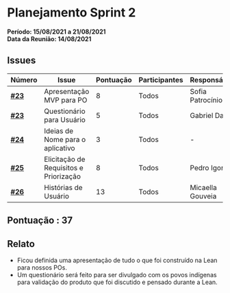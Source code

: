 # Planejamento Sprint 2

**Período: 15/08/2021 a 21/08/2021**<br>
**Data da Reunião: 14/08/2021**

## Issues

| Número | Issue | Pontuação | Participantes | Responsável |
|--------|-------|-----------|---------------| - |
| [**#23**](https://github.com/fga-eps-mds/2021.1-Linguas-Indigenas-Docs/issues/23) | Apresentação MVP para PO | 8 | Todos | Sofia Patrocínio |
| [**#23**](https://github.com/fga-eps-mds/2021.1-Linguas-Indigenas-Docs/issues/23) | Questionário para Usuário | 5 | Todos | Gabriel Davi |
| [**#24**](https://github.com/fga-eps-mds/2021.1-Linguas-Indigenas-Docs/issues/24) | Ideias de Nome para o aplicativo | 3 | Todos | - |
| [**#25**](https://github.com/fga-eps-mds/2021.1-Linguas-Indigenas-Docs/issues/25) | Elicitação de Requisitos e Priorização | 8 | Todos | Pedro Igor |
| [**#26**](https://github.com/fga-eps-mds/2021.1-Linguas-Indigenas-Docs/issues/26) | Histórias de Usuário | 13 | Todos | Micaella Gouveia |


## Pontuação : 37

## Relato
* Ficou definida uma apresentação de tudo o que foi construído na Lean para nossos POs.
* Um questionário será feito para ser divulgado com os povos indígenas para validação do produto que foi discutido e pensado durante a Lean.
